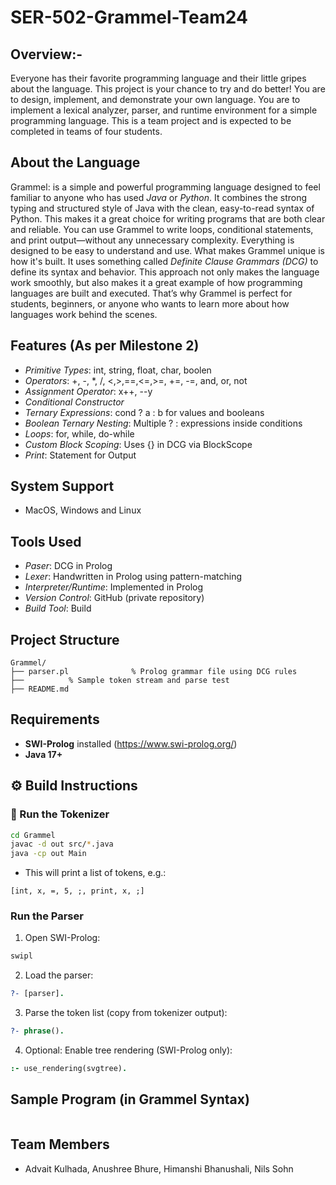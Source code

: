 # SER-502-Grammel-Team24
## Overview:-
Everyone has their favorite programming language and their little gripes about the language. This project is your chance to try and do better! You are to design, implement, and demonstrate your own language. You are to implement a lexical analyzer, parser, and runtime environment for a simple programming language. This is a team project and is expected to be completed in teams of four students.

## About the Language
Grammel: is a simple and powerful programming language designed to feel familiar to anyone who has used *Java* or *Python*. It combines the strong typing and structured style of Java with the clean, easy-to-read syntax of Python. This makes it a great choice for writing programs that are both clear and reliable.
You can use Grammel to write loops, conditional statements, and print output—without any unnecessary complexity. Everything is designed to be easy to understand and use.
What makes Grammel unique is how it's built. It uses something called *Definite Clause Grammars (DCG)* to define its syntax and behavior. This approach not only makes the language work smoothly, but also makes it a great example of how programming languages are built and executed. That’s why Grammel is perfect for students, beginners, or anyone who wants to learn more about how languages work behind the scenes.

## Features (As per Milestone 2)
- *Primitive Types*: int, string, float, char, boolen
- *Operators*: +, -, *, /, <,>,==,<=,>=, +=, -=, and, or, not
- *Assignment Operator*: x++, --y
- *Conditional Constructor*
- *Ternary Expressions*:	cond ? a : b for values and booleans
- *Boolean Ternary Nesting*:	Multiple ? : expressions inside conditions
- *Loops*: for, while, do-while
- *Custom Block Scoping*:	Uses {} in DCG via BlockScope
- *Print*: Statement for Output

## System Support
- MacOS, Windows and Linux

## Tools Used
- *Paser*: DCG in Prolog
- *Lexer*: Handwritten in Prolog using pattern-matching
- *Interpreter/Runtime*: Implemented in Prolog
- *Version Control*: GitHub (private repository)
- *Build Tool*: Build

## Project Structure

```
Grammel/
├── parser.pl              % Prolog grammar file using DCG rules
├──          % Sample token stream and parse test
├── README.md
```

## Requirements

- **SWI-Prolog** installed (https://www.swi-prolog.org/)
- **Java 17+**

## ⚙️ Build Instructions

### 🧪 Run the Tokenizer

```bash
cd Grammel
javac -d out src/*.java
java -cp out Main
```

- This will print a list of tokens, e.g.:
```
[int, x, =, 5, ;, print, x, ;]
```

### Run the Parser

1. Open SWI-Prolog:
```bash
swipl
```

2. Load the parser:
```prolog
?- [parser].
```

3. Parse the token list (copy from tokenizer output):
```prolog
?- phrase().
```

4. Optional: Enable tree rendering (SWI-Prolog only):
```prolog
:- use_rendering(svgtree).
```

## Sample Program (in Grammel Syntax)

```

```

## Team Members
- Advait Kulhada, Anushree Bhure, Himanshi Bhanushali, Nils Sohn
